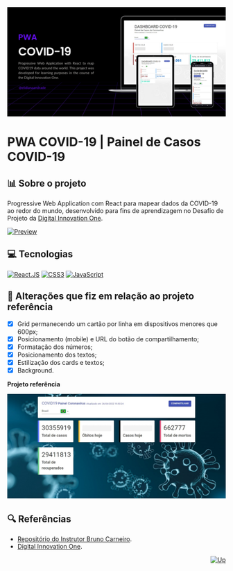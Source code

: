 <div id="top" align="center">
  <a href="https://dio-desafio-covid19.netlify.app/">
    <img alt="DASHBOARD COVID-19" src="https://github.com/elidianaandrade/utilities/blob/main/templates/README/img/covers/dio-desafio-covid19.png?raw=true">
  </a>
</div>

# PWA COVID-19 | Painel de Casos COVID-19

## 📊 Sobre o projeto
Progressive Web Application com React para mapear dados da COVID-19 ao redor do mundo, desenvolvido para fins de aprendizagem no Desafio de Projeto da [Digital Innovation One](https://www.dio.me/).

[![Preview](https://img.shields.io/badge/Preview-000?style=for-the-badge&logo=netlify&logoColor=7520FF)](https://dio-desafio-covid19.netlify.app/)

## 💻 Tecnologias
[![React.JS](https://img.shields.io/badge/React.JS-000?style=for-the-badge&logo=react&logoColor=7520FF)](https://pt-br.reactjs.org/docs/getting-started.html)
[![CSS3](https://img.shields.io/badge/CSS3-000?style=for-the-badge&logo=css3&logoColor=7520FF)](https://developer.mozilla.org/pt-BR/docs/Web/CSS)
[![JavaScript](https://img.shields.io/badge/JavaScript-000?style=for-the-badge&logo=javascript&logoColor=7520FF)](https://developer.mozilla.org/pt-BR/docs/Web/JavaScript)

## 🔄 Alterações que fiz em relação ao projeto referência
- [x] Grid permanecendo um cartão por linha em dispositivos menores que 600px;
- [x] Posicionamento (mobile) e URL do botão de compartilhamento;
- [x] Formatação dos números;
- [x] Posicionamento dos textos;
- [x] Estilização dos cards e textos;
- [x] Background.

**Projeto referência**
<div align="left">
    <img alt="COVID-19 Painel" width="600"  src="https://github.com/elidianaandrade/dio-desafio-covid19/blob/main/src/assets/images/covid-screen-exemplo-aula.jpg?raw=true">
</div>

## 🔍 Referências
- [Repositório do Instrutor Bruno Carneiro](https://github.com/Tautorn/covid19-dio).
- [Digital Innovation One](https://www.dio.me/).

<div align="right">
  <a href="#top">
    <img alt="Up" height="25" src="https://raw.githubusercontent.com/FortAwesome/Font-Awesome/6.x/svgs/solid/angle-up.svg">
  </a>
</div>
